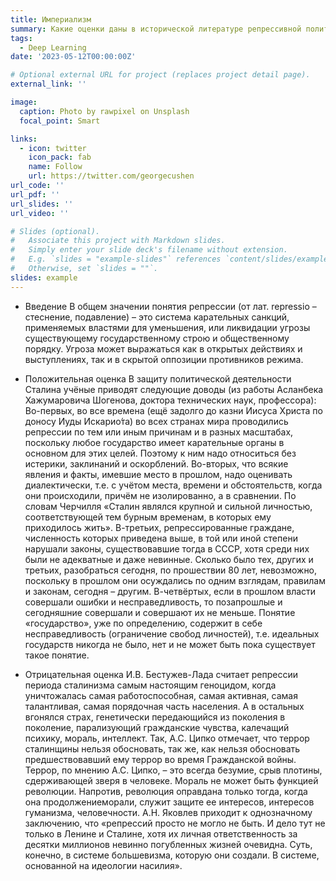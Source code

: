 ```yaml
---
title: Империализм
summary: Какие оценки даны в исторической литературе репрессивной политике советского государства в 1920-30е годы?
tags:
  - Deep Learning
date: '2023-05-12T00:00:00Z'

# Optional external URL for project (replaces project detail page).
external_link: ''

image:
  caption: Photo by rawpixel on Unsplash
  focal_point: Smart

links:
  - icon: twitter
    icon_pack: fab
    name: Follow
    url: https://twitter.com/georgecushen
url_code: ''
url_pdf: ''
url_slides: ''
url_video: ''

# Slides (optional).
#   Associate this project with Markdown slides.
#   Simply enter your slide deck's filename without extension.
#   E.g. `slides = "example-slides"` references `content/slides/example-slides.md`.
#   Otherwise, set `slides = ""`.
slides: example
---
```

- Введение
В общем значении понятия репрессии (от лат. repressio – стеснение, подавление) – это система карательных санкций, применяемых властями для уменьшения, или ликвидации угрозы существующему государственному строю и общественному порядку. Угроза может выражаться как в открытых действиях и выступлениях, так и в скрытой оппозиции противников режима.

- Положительная оценка
В защиту политической деятельности Сталина учёные приводят следующие доводы (из работы Асланбека Хажумаровича Шогенова, доктора технических наук, профессора):
Во-первых, во все времена (ещё задолго до казни Иисуса Христа по доносу Иуды Искарио́та) во всех странах мира проводились репрессии по тем или иным причинам и в разных масштабах, поскольку любое государство имеет карательные органы в основном для этих целей. Поэтому к ним надо относиться без истерики, заклинаний и оскорблений.
Во-вторых, что всякие явления и факты, имевшие место в прошлом, надо оценивать диалектически, т.е. с учётом места, времени и обстоятельств, когда они происходили, причём не изолированно, а в сравнении. По словам Черчилля «Сталин являлся крупной и сильной личностью, соответствующей тем бурным временам, в которых ему приходилось жить».
В-третьих, репрессированные граждане, численность которых приведена выше, в той или иной степени нарушали законы, существовавшие тогда в СССР, хотя среди них были не адекватные и даже невинные. Сколько было тех, других и третьих, разобраться сегодня, по прошествии 80 лет, невозможно, поскольку в прошлом они осуждались по одним взглядам, правилам и законам, сегодня – другим. 
В-четвёртых, если в прошлом власти совершали ошибки и несправедливость, то позапрошлые и сегодняшние совершали и совершают их не меньше. Понятие «государство», уже по определению, содержит в себе несправедливость (ограничение свобод личностей), т.е. идеальных государств никогда не было, нет и не может быть пока существует такое понятие.

- Отрицательная оценка
И.В. Бестужев-Лада считает репрессии периода сталинизма самым настоящим геноцидом, когда уничтожалась самая работоспособная, самая активная, самая талантливая, самая порядочная часть населения. А в остальных вгонялся страх, генетически передающийся из поколения в поколение, парализующий гражданские чувства, калечащий психику, мораль, интеллект.
Так, А.С. Ципко отмечает, что террор сталинщины нельзя обосновать, так же, как нельзя обосновать предшествовавший ему террор во время Гражданской войны. Террор, по мнению А.С. Ципко, – это всегда безумие, срыв плотины, сдерживающей зверя в человеке. Мораль не может быть функцией революции. Напротив, революция оправдана только тогда, когда она продолжениеморали, служит защите ее интересов, интересов гуманизма, человечности.
А.Н. Яковлев приходит к однозначному заключению, что «репрессий просто не могло не быть. И дело тут не только в Ленине и Сталине, хотя их личная ответственность за десятки миллионов невинно погубленных жизней очевидна. Суть, конечно, в системе большевизма, которую они создали. В системе, основанной на идеологии насилия».



